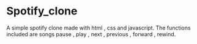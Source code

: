 # Spotify_clone
A simple spotify clone made with html , css and javascript.
The functions included are songs pause , play , next , previous , forward , rewind. 
